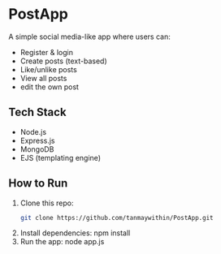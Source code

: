 # PostApp

A simple social media-like app where users can:
- Register & login
- Create posts (text-based)
- Like/unlike posts
- View all posts
- edit the own post

## Tech Stack
- Node.js
- Express.js
- MongoDB
- EJS (templating engine)

## How to Run
1. Clone this repo:
   ```bash
   git clone https://github.com/tanmaywithin/PostApp.git
2. Install dependencies:
   npm install
3. Run the app:
   node app.js
